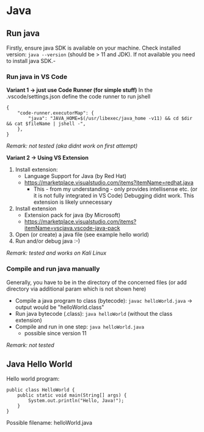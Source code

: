 # Java


## Run java

Firstly, ensure java SDK is available on your machine. 
Check installed version: `java --version`  (should be > 11 and JDK). If not available you need to install java SDK.-

### Run java in VS Code

**Variant 1 -> just use Code Runner (for simple stuff)**
In the .vscode/settings.json define the code runner to run jshell
```
{
	"code-runner.executorMap": {
		"java": "JAVA_HOME=$(/usr/libexec/java_home -v11) && cd $dir && cat $fileName | jshell -",
	},
}
```

*Remark: not tested (aka didnt work on first attempt)*

**Variant 2 -> Using VS Extension** 
1. Install extension: 
    - Language Support for Java (by Red Hat)
    - https://marketplace.visualstudio.com/items?itemName=redhat.java
      - This - from my understanding - only provides intellisense etc. (or it is not fully integrated in VS Code) Debugging didnt work. This extension is likely unnecessary
2. Install extension
   - Extension pack for java (by Microsoft)
   - https://marketplace.visualstudio.com/items?itemName=vscjava.vscode-java-pack
3. Open (or create) a java file  (see example hello world)
4. Run and/or debug java :-) 

*Remark: tested and works on Kali Linux*


### Compile and run java manually

Generally, you have to be in the directory of the concerned files (or add directory via additional param which is not shown here) 

- Compile a java program to class (bytecode): `javac helloWorld.java` -> output would be "helloWorld.class"
- Run java bytecode (.class): `java helloWorld` (without the class extension)
- Compile and run in one step:  `java helloWorld.java`
  - possible since version 11

*Remark: not tested*

## Java Hello World

Hello world program: 
```
public class HelloWorld {
	public static void main(String[] args) {
		System.out.println("Hello, Java!");
	}
}
```

Possible filename: helloWorld.java